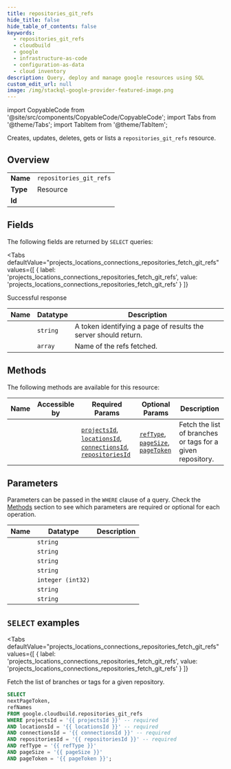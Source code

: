 ```yaml
--- 
title: repositories_git_refs
hide_title: false
hide_table_of_contents: false
keywords:
  - repositories_git_refs
  - cloudbuild
  - google
  - infrastructure-as-code
  - configuration-as-data
  - cloud inventory
description: Query, deploy and manage google resources using SQL
custom_edit_url: null
image: /img/stackql-google-provider-featured-image.png
---
```


import CopyableCode from '@site/src/components/CopyableCode/CopyableCode';
import Tabs from '@theme/Tabs';
import TabItem from '@theme/TabItem';

Creates, updates, deletes, gets or lists a <code>repositories_git_refs</code> resource.

## Overview
<table><tbody>
<tr><td><b>Name</b></td><td><code>repositories_git_refs</code></td></tr>
<tr><td><b>Type</b></td><td>Resource</td></tr>
<tr><td><b>Id</b></td><td><CopyableCode code="google.cloudbuild.repositories_git_refs" /></td></tr>
</tbody></table>

## Fields

The following fields are returned by `SELECT` queries:

<Tabs
    defaultValue="projects_locations_connections_repositories_fetch_git_refs"
    values={[
        { label: 'projects_locations_connections_repositories_fetch_git_refs', value: 'projects_locations_connections_repositories_fetch_git_refs' }
    ]}
>
<TabItem value="projects_locations_connections_repositories_fetch_git_refs">

Successful response

<table>
<thead>
    <tr>
    <th>Name</th>
    <th>Datatype</th>
    <th>Description</th>
    </tr>
</thead>
<tbody>
<tr>
    <td><CopyableCode code="nextPageToken" /></td>
    <td><code>string</code></td>
    <td>A token identifying a page of results the server should return.</td>
</tr>
<tr>
    <td><CopyableCode code="refNames" /></td>
    <td><code>array</code></td>
    <td>Name of the refs fetched.</td>
</tr>
</tbody>
</table>
</TabItem>
</Tabs>

## Methods

The following methods are available for this resource:

<table>
<thead>
    <tr>
    <th>Name</th>
    <th>Accessible by</th>
    <th>Required Params</th>
    <th>Optional Params</th>
    <th>Description</th>
    </tr>
</thead>
<tbody>
<tr>
    <td><a href="#projects_locations_connections_repositories_fetch_git_refs"><CopyableCode code="projects_locations_connections_repositories_fetch_git_refs" /></a></td>
    <td><CopyableCode code="select" /></td>
    <td><a href="#parameter-projectsId"><code>projectsId</code></a>, <a href="#parameter-locationsId"><code>locationsId</code></a>, <a href="#parameter-connectionsId"><code>connectionsId</code></a>, <a href="#parameter-repositoriesId"><code>repositoriesId</code></a></td>
    <td><a href="#parameter-refType"><code>refType</code></a>, <a href="#parameter-pageSize"><code>pageSize</code></a>, <a href="#parameter-pageToken"><code>pageToken</code></a></td>
    <td>Fetch the list of branches or tags for a given repository.</td>
</tr>
</tbody>
</table>

## Parameters

Parameters can be passed in the `WHERE` clause of a query. Check the [Methods](#methods) section to see which parameters are required or optional for each operation.

<table>
<thead>
    <tr>
    <th>Name</th>
    <th>Datatype</th>
    <th>Description</th>
    </tr>
</thead>
<tbody>
<tr id="parameter-connectionsId">
    <td><CopyableCode code="connectionsId" /></td>
    <td><code>string</code></td>
    <td></td>
</tr>
<tr id="parameter-locationsId">
    <td><CopyableCode code="locationsId" /></td>
    <td><code>string</code></td>
    <td></td>
</tr>
<tr id="parameter-projectsId">
    <td><CopyableCode code="projectsId" /></td>
    <td><code>string</code></td>
    <td></td>
</tr>
<tr id="parameter-repositoriesId">
    <td><CopyableCode code="repositoriesId" /></td>
    <td><code>string</code></td>
    <td></td>
</tr>
<tr id="parameter-pageSize">
    <td><CopyableCode code="pageSize" /></td>
    <td><code>integer (int32)</code></td>
    <td></td>
</tr>
<tr id="parameter-pageToken">
    <td><CopyableCode code="pageToken" /></td>
    <td><code>string</code></td>
    <td></td>
</tr>
<tr id="parameter-refType">
    <td><CopyableCode code="refType" /></td>
    <td><code>string</code></td>
    <td></td>
</tr>
</tbody>
</table>

## `SELECT` examples

<Tabs
    defaultValue="projects_locations_connections_repositories_fetch_git_refs"
    values={[
        { label: 'projects_locations_connections_repositories_fetch_git_refs', value: 'projects_locations_connections_repositories_fetch_git_refs' }
    ]}
>
<TabItem value="projects_locations_connections_repositories_fetch_git_refs">

Fetch the list of branches or tags for a given repository.

```sql
SELECT
nextPageToken,
refNames
FROM google.cloudbuild.repositories_git_refs
WHERE projectsId = '{{ projectsId }}' -- required
AND locationsId = '{{ locationsId }}' -- required
AND connectionsId = '{{ connectionsId }}' -- required
AND repositoriesId = '{{ repositoriesId }}' -- required
AND refType = '{{ refType }}'
AND pageSize = '{{ pageSize }}'
AND pageToken = '{{ pageToken }}';
```
</TabItem>
</Tabs>
